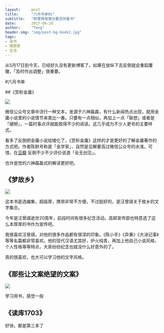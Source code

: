 ```yaml
---
layout:     post
title:      "六月书单01"
subtitle:   "即便再落寞也要坚持看书"
date:       2017-06-28
author:     "Teng"
header-img: "img/post-bg-book2.jpg"
tags:
- 读书
- 随想录
- 生活
---
```


从5月17日到今天，已经好久没有更新博客了。如果在放纵下去反倒就会重蹈覆辙，「及时作出调整」很重要。


#六月书单


##《赏析金庸》

![](http://images.tengblog.cn/17-6-28/93803536.jpg)


微信公众号文章中流行一种文本，发源于六神磊磊，有什么新闻热点出现，就用金庸小说里的小说情节来类比一番。只要有一点相似，再加上一点「联想」或者是「硬掰」，一篇时事点评就能取得不少的阅读。这几乎成为不少人更号的主要样式。


看多了反倒把金庸小说给矮化了，《赏析金庸》这样的才是更好的了解金庸著作的方式吧。作者陈默号称是「金学家」，自然是见解要高过微信公众号的水准。可惜，在[豆瓣](https://book.douban.com/subject/26279708/) 反倒不少不少评价说道「全无创见」。


也许是觉的六神磊磊式的解读更好吧。


## 《梦故乡》

![](http://images.tengblog.cn/17-6-28/57862435.jpg)

这本书是选编集，超级厚，携带非常不方便。不过挺好的，是汪曾祺关于故乡的文字集合。

今年是汪曾祺逝世20周年，前段时间有很多纪念活动。高邮宣传部也特意选了这么本厚厚的书作为宣传吧。

我很喜欢汪曾祺，对他的很多作品都有很深的印象。《陈小手》《异秉》《大淖记事》等等名篇都非常喜欢。他的现代汉语尤其好，炉火纯青，再加上他自己小说风格、个人性格等等特点，大家纷纷纪念也就没什么好意外的了。

真的很喜欢，也大可以学习他的文字风格。

## 《那些让文案绝望的文案》

![](http://images.tengblog.cn/17-6-28/57659419.jpg)

学习用书，感觉一般

## 《读库1703》

好快，都是第三本了

